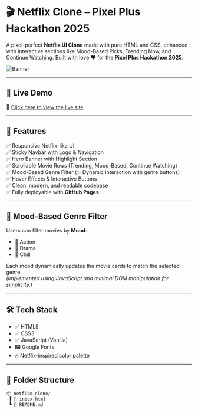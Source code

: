 # 🎬 Netflix Clone – Pixel Plus Hackathon 2025

A pixel-perfect **Netflix UI Clone** made with pure HTML and CSS, enhanced with interactive sections like Mood-Based Picks, Trending Now, and Continue Watching. Built with love ❤️ for the **Pixel Plus Hackathon 2025**.

![Banner](https://i.imgur.com/ChzOe8k.png)

---

## 📸 Live Demo

🚀 [Click here to view the live site](https://your-username.github.io/netflix-clone)

---

## 🧠 Features

✅ Responsive Netflix-like UI  
✅ Sticky Navbar with Logo & Navigation  
✅ Hero Banner with Highlight Section  
✅ Scrollable Movie Rows (Trending, Mood-Based, Continue Watching)  
✅ Mood-Based Genre Filter (✨ Dynamic interaction with genre buttons)  
✅ Hover Effects & Interactive Buttons  
✅ Clean, modern, and readable codebase  
✅ Fully deployable with **GitHub Pages**

---

## 🎯 Mood-Based Genre Filter

Users can filter movies by **Mood**:
- 🎥 Action
- 🧠 Drama
- 🍿 Chill

Each mood dynamically updates the movie cards to match the selected genre.  
*(Implemented using JavaScript and minimal DOM manipulation for simplicity.)*

---

## 🛠️ Tech Stack

- ✅ HTML5
- ✅ CSS3
- ✅ JavaScript (Vanilla)
- 🖼️ Google Fonts
- 🔥 Netflix-inspired color palette

---

## 📂 Folder Structure

```bash
📦 netflix-clone/
 ┣ 📄 index.html
 ┗ 📄 README.md
